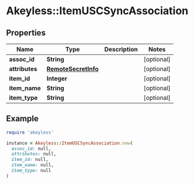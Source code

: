 # Akeyless::ItemUSCSyncAssociation

## Properties

| Name | Type | Description | Notes |
| ---- | ---- | ----------- | ----- |
| **assoc_id** | **String** |  | [optional] |
| **attributes** | [**RemoteSecretInfo**](RemoteSecretInfo.md) |  | [optional] |
| **item_id** | **Integer** |  | [optional] |
| **item_name** | **String** |  | [optional] |
| **item_type** | **String** |  | [optional] |

## Example

```ruby
require 'akeyless'

instance = Akeyless::ItemUSCSyncAssociation.new(
  assoc_id: null,
  attributes: null,
  item_id: null,
  item_name: null,
  item_type: null
)
```

